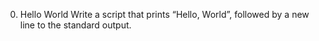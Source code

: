 0. Hello World Write a script that prints “Hello, World”, followed by a new line to the standard output.
